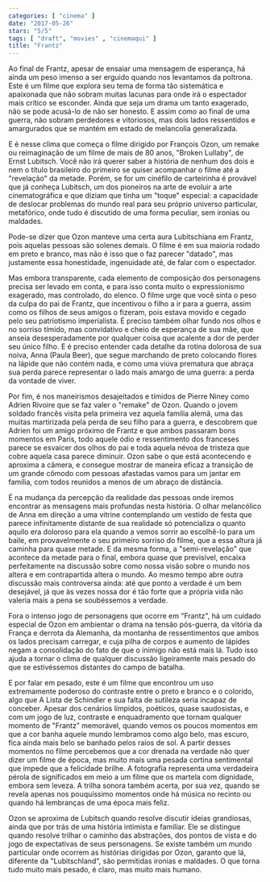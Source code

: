 ```yaml
---
categories: [ "cinema" ]
date: "2017-05-26"
stars: "5/5"
tags: [ "draft", "movies" , "cinemaqui" ]
title: "Frantz"
---
```

Ao final de Frantz, apesar de ensaiar uma mensagem de esperança, há
ainda um peso imenso a ser erguido quando nos levantamos da poltrona. Este
é um filme que explora seu tema de forma tão sistemática e apaixonada
que não sobram muitas lacunas para onde irá o espectador mais crítico
se esconder. Ainda que seja um drama um tanto exagerado, não se pode
acusá-lo de não ser honesto. E assim como ao final de uma guerra, não
sobram perdedores e vitoriosos, mas dois lados ressentidos e amargurados
que se mantém em estado de melancolia generalizada.

E é nesse clima que começa o filme dirigido por François Ozon, um
remake ou reimaginação de um filme de mais de 80 anos, "Broken Lullaby",
de Ernst Lubitsch. Você não irá querer saber a história de nenhum
dos dois e nem o título brasileiro do primeiro se quiser acompanhar o
filme até a "revelação" da metade. Porém, se for um cinéfilo de
carteirinha é provável que já conheça Lubitsch, um dos pioneiros
na arte de evoluir a arte cinematográfica e que diziam que tinha um
"toque" especial: a capacidade de deslocar problemas do mundo real para
seu próprio universo particular, metafórico, onde tudo é discutido
de uma forma peculiar, sem ironias ou maldades.

Pode-se dizer que Ozon manteve uma certa aura Lubitschiana em Frantz,
pois aquelas pessoas são solenes demais. O filme é em sua maioria
rodado em preto e branco, mas não é isso que o faz parecer "datado", mas
justamente essa honestidade, ingenuidade até, de falar com o espectador.

Mas embora transparente, cada elemento de composição dos personagens
precisa ser levado em conta, e para isso conta muito o expressionismo
exagerado, mas controlado, do elenco. O filme urge que você sinta o peso
da culpa do pai de Frantz, que incentivou o filho a ir para a guerra,
assim como os filhos de seus amigos o fizeram, pois estava movido e
cegado pelo seu patriotismo imperialista. É preciso também olhar fundo
nos olhos e no sorriso tímido, mas convidativo e cheio de esperança de
sua mãe, que anseia desesperadamente por qualquer coisa que acalente a
dor de perder seu único filho. E é preciso entender cada detalhe da
rotina dolorosa de sua noiva, Anna (Paula Beer), que segue marchando
de preto colocando flores na lápide que não contém nada, e como uma
viúva prematura que abraça sua perda parece representar o lado mais
amargo de uma guerra: a perda da vontade de viver.

Por fim, é nos maneirismos desajeitados e tímidos de Pierre Niney como
Adrien Rivoire que se faz valer o "remake" de Ozon. Quando o jovem soldado
francês visita pela primeira vez aquela família alemã, uma das muitas
martirizada pela perda de seu filho para a guerra, e descobrem que Adrien
foi um amigo próximo de Frantz e que ambos passaram bons momentos em
Paris, todo aquele ódio e ressentimento dos franceses parece se esvaicer
dos olhos do pai e toda aquela névoa de tristeza que cobre aquela casa
parece diminuir. Ozon sabe o que está acontecendo e aproxima a câmera,
e consegue mostrar de maneira eficaz a transição de um grande cômodo
com pessoas afastadas vamos para um jantar em família, com todos reunidos
a menos de um abraço de distância.

É na mudança da percepção da realidade das pessoas onde iremos
encontrar as mensagens mais profundas nesta história. O olhar
melancólico de Anna em direção a uma vitrine contemplando um
vestido de festa que parece infinitamente distante de sua realidade só
potencializa o quanto aquilo era doloroso para ela quando a vemos sorrir
ao escolhê-lo para um baile, em provavelmente o seu primeiro sorriso do
filme, que a essa altura já caminha para quase metade. E da mesma forma,
a "semi-revelação" que acontece da metade para o final, embora quase
que previsível, encaixa perfeitamente na discussão sobre como nossa
visão sobre o mundo nos altera e em contrapartida altera o mundo. Ao
mesmo tempo abre outra discussão mais controversa ainda: até que ponto
a verdade é um bem desejável, já que às vezes nossa dor é tão forte
que a própria vida não valeria mais a pena se soubéssemos a verdade.

Fora o intenso jogo de personagens que ocorre em "Frantz", há um cuidado
especial de Ozon em ambientar o drama na tensão pós-guerra, da vitória
da França e derrota da Alemanha, da montanha de ressentimentos que
ambos os lados precisam carregar, e cuja pilha de corpos e aumento de
lápides negam a consolidação do fato de que o inimigo não está mais
lá. Tudo isso ajuda a tornar o clima de qualquer discussão ligeiramente
mais pesado do que se estivéssemos distantes do campo de batalha.

E por falar em pesado, este é um filme que encontrou um uso
extremamente poderoso do contraste entre o preto e branco e o colorido,
algo que A Lista de Schindler e sua falta de sutileza seria incapaz de
conceber. Apesar dos cenários límpidos, poéticos, quase saudosistas,
e com um jogo de luz, contraste e enquadramento que tornam qualquer
momento de "Frantz" memorável, quando vemos os poucos momentos em que a
cor banha aquele mundo lembramos como algo belo, mas escuro, fica ainda
mais belo se banhado pelos raios de sol. A partir desses momentos no
filme percebemos que a cor drenada na verdade não quer dizer um filme
de época, mas muito mais uma pesada cortina sentimental que impede que
a felicidade brilhe. A fotografia representa uma verdadeira pérola de
significados em meio a um filme que os martela com dignidade, embora sem
leveza. A trilha sonora também acerta, por sua vez, quando se revela
apenas nos pouquíssimo momentos onde há música no recinto ou quando
há lembranças de uma época mais feliz.

Ozon se aproxima de Lubitsch quando resolve discutir ideias grandiosas,
ainda que por trás de uma história intimista e familiar. Ele
se distingue quando resolve trilhar o caminho das abstrações, dos
pontos de vista e do jogo de expectativas de seus personagens. Se existe
também um mundo particular onde ocorrem as histórias dirigidas por Ozon,
garanto que lá, diferente da "Lubitschland", são permitidas ironias e
maldades. O que torna tudo muito mais pesado, é claro, mas muito mais
humano.
